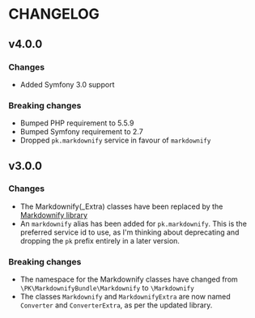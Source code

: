 CHANGELOG
=========

## v4.0.0

### Changes

* Added Symfony 3.0 support

### Breaking changes

* Bumped PHP requirement to 5.5.9
* Bumped Symfony requirement to 2.7
* Dropped `pk.markdownify` service in favour of `markdownify`


## v3.0.0

### Changes

* The Markdownify(_Extra) classes have been replaced by the
  [Markdownify library](https://github.com/Pixel418/Markdownify)
* An `markdownify` alias has been added for `pk.markdownify`.
  This is the preferred service id to use, as I'm thinking about
  deprecating and dropping the `pk` prefix entirely in a later
  version.

### Breaking changes

* The namespace for the Markdownify classes have changed
  from `\PK\MarkdownifyBundle\Markdownify` to `\Markdownify`
* The classes `Markdownify` and `MarkdownifyExtra` are now
  named `Converter` and `ConverterExtra`, as per the updated
  library.
